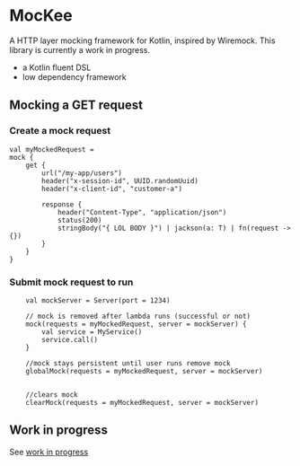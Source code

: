 # MocKee

A HTTP layer mocking framework for Kotlin, inspired by Wiremock.  This library is currently a work in progress.

- a Kotlin fluent DSL
- low dependency framework

## Mocking a GET request

### Create a mock request
```
val myMockedRequest =
mock {
    get {
        url("/my-app/users")
        header("x-session-id", UUID.randomUuid)
        header("x-client-id", "customer-a")

        response {
            header("Content-Type", "application/json")
            status(200)
            stringBody("{ LOL BODY }") | jackson(a: T) | fn(request -> {})
        }
    }
}
```

### Submit mock request to run
```
    val mockServer = Server(port = 1234)

    // mock is removed after lambda runs (successful or not)
    mock(requests = myMockedRequest, server = mockServer) {
        val service = MyService()
        service.call()
    }

    //mock stays persistent until user runs remove mock
    globalMock(requests = myMockedRequest, server = mockServer)


    //clears mock
    clearMock(requests = myMockedRequest, server = mockServer)

```
## Work in progress
See [work in progress](wip.md)
